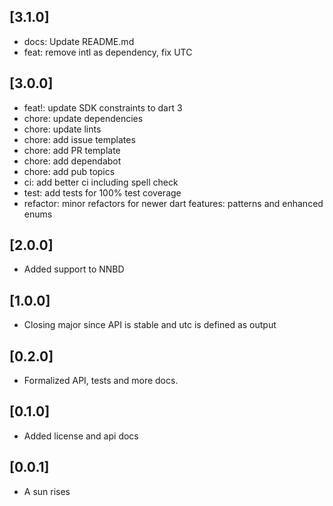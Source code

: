 ## [3.1.0]
- docs: Update README.md
- feat: remove intl as dependency, fix UTC

## [3.0.0]
- feat!: update SDK constraints to dart 3
- chore: update dependencies
- chore: update lints
- chore: add issue templates
- chore: add PR template
- chore: add dependabot
- chore: add pub topics
- ci: add better ci including spell check
- test: add tests for 100% test coverage
- refactor:  minor refactors for newer dart features: patterns and enhanced enums

## [2.0.0]
- Added support to NNBD

## [1.0.0]
- Closing major since API is stable and utc is defined as output

## [0.2.0]
- Formalized API, tests and more docs.

## [0.1.0]
- Added license and api docs

## [0.0.1]
- A sun rises
